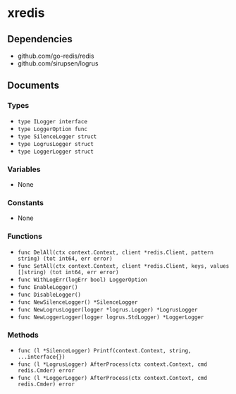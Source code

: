 # xredis

## Dependencies

+ github.com/go-redis/redis
+ github.com/sirupsen/logrus

## Documents

### Types

+ `type ILogger interface`
+ `type LoggerOption func`
+ `type SilenceLogger struct`
+ `type LogrusLogger struct`
+ `type LoggerLogger struct`

### Variables

+ None

### Constants

+ None

### Functions

+ `func DelAll(ctx context.Context, client *redis.Client, pattern string) (tot int64, err error)`
+ `func SetAll(ctx context.Context, client *redis.Client, keys, values []string) (tot int64, err error)`
+ `func WithLogErr(logErr bool) LoggerOption`
+ `func EnableLogger()`
+ `func DisableLogger()`
+ `func NewSilenceLogger() *SilenceLogger`
+ `func NewLogrusLogger(logger *logrus.Logger) *LogrusLogger`
+ `func NewLoggerLogger(logger logrus.StdLogger) *LoggerLogger`

### Methods

+ `func (l *SilenceLogger) Printf(context.Context, string, ...interface{})`
+ `func (l *LogrusLogger) AfterProcess(ctx context.Context, cmd redis.Cmder) error`
+ `func (l *LoggerLogger) AfterProcess(ctx context.Context, cmd redis.Cmder) error`
